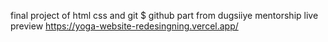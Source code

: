 final project of html css and git $ github part from dugsiiye mentorship
live preview https://yoga-website-redesingning.vercel.app/
